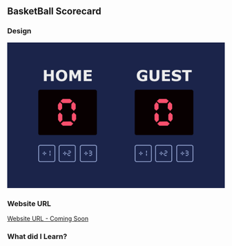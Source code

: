 ## BasketBall Scorecard

### Design

![](./Design/empty-state.png)

### Website URL

[Website URL - Coming Soon]()

### What did I Learn?